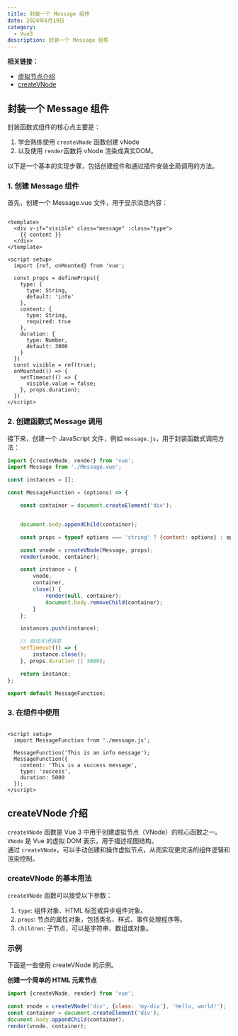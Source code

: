```yaml
---
title: 封装一个 Message 组件
date: 2024年6月19日
category:
  - Vue3
description: 封装一个 Message 组件
---
```


**相关链接：**

- [虚拟节点介绍](vnode.component.md)
- [createVNode](createVNode.md)

## 封装一个 Message 组件

封装函数式组件的核心点主要是：

1. 学会熟练使用 `createVNode` 函数创建 vNode
2. 以及使用 `render`函数将 vNode 渲染成真实DOM。

以下是一个基本的实现步骤，包括创建组件和通过插件安装全局调用的方法。



### 1. 创建 Message 组件

首先，创建一个 Message.vue 文件，用于显示消息内容：

```vue

<template>
  <div v-if="visible" class="message" :class="type">
    {{ content }}
  </div>
</template>

<script setup>
  import {ref, onMounted} from 'vue';

  const props = defineProps({
    type: {
      type: String,
      default: 'info'
    },
    content: {
      type: String,
      required: true
    },
    duration: {
      type: Number,
      default: 3000
    }
  })
  const visible = ref(true);
  onMounted(() => {
    setTimeout(() => {
      visible.value = false;
    }, props.duration);
  })
</script>
```

### 2. 创建函数式 Message 调用

接下来，创建一个 JavaScript 文件，例如 `message.js`，用于封装函数式调用方法：

```javascript
import {createVNode, render} from 'vue';
import Message from './Message.vue';

const instances = [];

const MessageFunction = (options) => {

    const container = document.createElement('div');


    document.body.appendChild(container);

    const props = typeof options === 'string' ? {content: options} : options;

    const vnode = createVNode(Message, props);
    render(vnode, container);

    const instance = {
        vnode,
        container,
        close() {
            render(null, container);
            document.body.removeChild(container);
        }
    };

    instances.push(instance);

    // 自动关闭消息
    setTimeout(() => {
        instance.close();
    }, props.duration || 3000);

    return instance;
};

export default MessageFunction;

```

### 3. 在组件中使用

```vue

<script setup>
  import MessageFunction from './message.js';

  MessageFunction('This is an info message');
  MessageFunction({
    content: 'This is a success message',
    type: 'success',
    duration: 5000
  });
</script>
```

## createVNode 介绍

`createVNode` 函数是 Vue 3 中用于创建虚拟节点（VNode）的核心函数之一。  
`VNode` 是 Vue 的虚拟 DOM 表示，用于描述视图结构。  
通过 `createVNode`，可以手动创建和操作虚拟节点，从而实现更灵活的组件逻辑和渲染控制。

### createVNode 的基本用法

`createVNode` 函数可以接受以下参数：

1. `type`: 组件对象、HTML 标签或异步组件对象。
2. `props`: 节点的属性对象，包括类名、样式、事件处理程序等。
3. `children`: 子节点，可以是字符串、数组或对象。

### 示例

下面是一些使用 createVNode 的示例。

**创建一个简单的 HTML 元素节点**

```javascript
import {createVNode, render} from 'vue';

const vnode = createVNode('div', {class: 'my-div'}, 'Hello, world!');
const container = document.createElement('div');
document.body.appendChild(container);
render(vnode, container);

```



